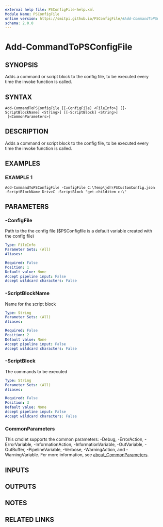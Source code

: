 ```yaml
---
external help file: PSConfigFile-help.xml
Module Name: PSConfigFile
online version: https://smitpi.github.io/PSConfigFile/#Add-CommandToPSConfigFile
schema: 2.0.0
---
```


# Add-CommandToPSConfigFile

## SYNOPSIS
Adds a command or script block to the config file, to be executed every time the invoke function is called.

## SYNTAX

```
Add-CommandToPSConfigFile [[-ConfigFile] <FileInfo>] [[-ScriptBlockName] <String>] [[-ScriptBlock] <String>]
 [<CommonParameters>]
```

## DESCRIPTION
Adds a command or script block to the config file, to be executed every time the invoke function is called.

## EXAMPLES

### EXAMPLE 1
```
Add-CommandToPSConfigFile -ConfigFile C:\Temp\jdh\PSCustomConfig.json -ScriptBlockName DriveC -ScriptBlock "get-childitem c:\"
```

## PARAMETERS

### -ConfigFile
Path to the the config file ($PSConfigfile is a default variable created with the config file)

```yaml
Type: FileInfo
Parameter Sets: (All)
Aliases:

Required: False
Position: 1
Default value: None
Accept pipeline input: False
Accept wildcard characters: False
```

### -ScriptBlockName
Name for the script block

```yaml
Type: String
Parameter Sets: (All)
Aliases:

Required: False
Position: 2
Default value: None
Accept pipeline input: False
Accept wildcard characters: False
```

### -ScriptBlock
The commands to be executed

```yaml
Type: String
Parameter Sets: (All)
Aliases:

Required: False
Position: 3
Default value: None
Accept pipeline input: False
Accept wildcard characters: False
```

### CommonParameters
This cmdlet supports the common parameters: -Debug, -ErrorAction, -ErrorVariable, -InformationAction, -InformationVariable, -OutVariable, -OutBuffer, -PipelineVariable, -Verbose, -WarningAction, and -WarningVariable. For more information, see [about_CommonParameters](http://go.microsoft.com/fwlink/?LinkID=113216).

## INPUTS

## OUTPUTS

## NOTES

## RELATED LINKS

